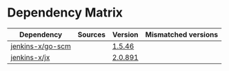 # Dependency Matrix

Dependency | Sources | Version | Mismatched versions
---------- | ------- | ------- | -------------------
[jenkins-x/go-scm](https://github.com/jenkins-x/go-scm) |  | [1.5.46]() | 
[jenkins-x/jx](https://github.com/jenkins-x/jx) |  | [2.0.891](https://github.com/jenkins-x/jx/releases/tag/v2.0.891) | 
